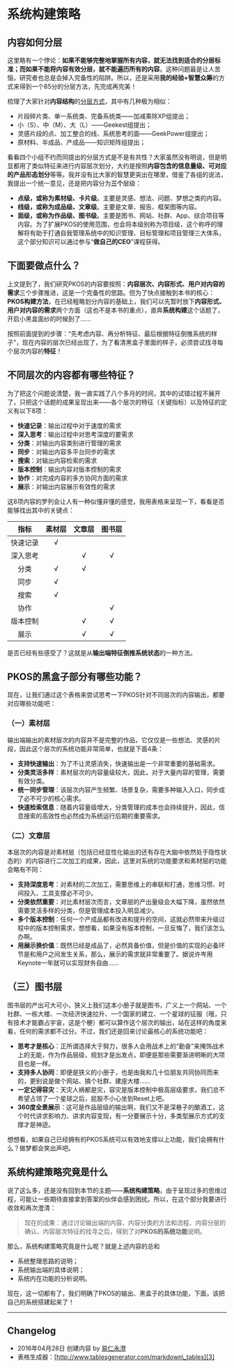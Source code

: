 
# 系统构建策略


## 内容如何分层

这里略有一个悖论：**如果不能够完整地掌握所有内容，就无法找到适合的分层标准；而如果不能将内容有效分层，就不能遍历所有的内容**。这种问题最是让人苦恼，研究者也总是会掉入完备性的陷阱。所以，还是采用**我的经验+智慧众筹**的方式来得到一个85分的分层方法，先完成再完美！

梳理了大家针对**内容结构**的[分层方式][1]，其中有几种极为相似：

- 片段碎片类、单一系统类、完备系统类——加减乘除XP组提出；
- 小（S）、中（M）、大（L）——Geekest组提出；
- 灵感片段的点、加工整合的线、系统思考的面——GeekPower组提出；
- 原材料、半成品、产成品——知识矩阵组提出；

看看四个小组不约而同提出的分层方式是不是有共性？大家虽然没有明说，但是明显都用了类似特征来进行内容层次划分，大约是按照**内容包含的信息量级、可对应的产品形态划分**等等。我并没有比大家的智慧更突出在哪里，借鉴了各组的说法，我提出一个统一意见，还是把内容分为**三个**层级：

- **点级，或称为素材级、卡片级**。主要是灵感、想法、问题、梦想之类的内容。
- **线级，或称为成品级、文章级**。主要是文章、报告、框架图等内容。
- **面级，或称为作品级、图书级**。主要是图书、网站、社群、App、综合项目等内容。为了扩展PKOS的使用范围，也会将本级别称为项目级，这个称呼的理解将有助于打通自我管理系统中的知识管理、目标管理和项目管理三大体系，这个部分知识可以通过参与“**做自己的CEO**”课程获得。

## 下面要做点什么？

上文提到了，我们研究PKOS的内容要按照：**内容层次、内容形式、用户对内容的需求**三个步骤推进，这是一个完备性的思路。但为了快点接触到本书的核心：**PKOS构建方法**，在已经粗略划分内容的基础上，我们可以先暂时放下**内容形式、用户对内容的需求**两个方面（这也不是本书的重点），直奔**系统构建**这个话题了，开启小黑盒面纱的时候到了……


按照前面提到的步骤：“先考虑内容、再分析特征、最后根据特征倒推系统的样子”，现在内容的层次已经出现了，为了看清黑盒子里面的样子，必须尝试找寻每个层次内容的**特征**！

## 不同层次的内容都有哪些特征？

为了把这个问题说清楚，我一直实践了八个多月的时间，其中的试错过程不展开了，只把这个话题的成果呈现出来——各个层次的特征（关键指标）以及特征的定义有以下8项：

- **快速记录**：输出过程中对于速度的需求
- **深入思考**：输出过程中对思考深度的要需求
- **分类**：对输出内容类别进行管理的需求
- **同步**：对输出内容多平台同步的需求
- **搜索**：对输出内容检索的需求
- **版本控制**：输出内容对版本控制的需求
- **协作**：对完成内容的多方协同方面的需求
- **展示**：对输出内容展示有效性的需求

这8项内容的罗列会让人有一种似懂非懂的感觉，我用表格来呈现一下，看看是否能够找出其中的关键点：

|   指标   	| 素材层 	| 文章层 	| 图书层 	|
|:--------:	|:------:	|:------:	|:------:	|
| 快速记录 	|    √   	|        	|        	|
| 深入思考 	|        	|    √   	|    √   	|
|   分类   	|    √   	|    √   	|        	|
|   同步   	|    √   	|       	|           	|
|   搜索   	|    √   	|        	|        	|
|   协作    	|        	|       	|    √   	|
| 版本控制   |        	|    √ 	|    √   	|
|   展示   	|        	|    √   	|    √   	|

是否已经有些感受了？这就是从**输出端特征倒推系统状态**的一种方法。

## PKOS的黑盒子部分有哪些功能？

现在，让我们通过这个表格来尝试思考一下PKOS针对不同层次的内容输出，都要对应哪些功能吧：

### （一）素材层
输出端输出的素材层次的内容并不是完整的作品，它仅仅是一些想法、灵感的片段，因此这个层次的系统功能非常简单，也就是下面4条：
- **支持快速输出**：为了不让灵感消失，快速输出是一个非常重要的基础需求。
- **分类灵活多样**：素材层次的内容量级较大，因此，对于大量内容的管理，需要有效分类。
- **统一同步管理**：该层次内容产生频繁、场景复杂，需要多种输入入口，同步成了必不可少的核心需求。
- **快速检索信息**：随着内容量级增大，分类管理的成本也会持续提升，因此，信息搜索的高效性也必然成为系统运行后期的重要需求。

### （二）文章层
本层次的内容是对素材层（包括已经显性化输出的还有存在大脑中依然处于隐性状态的）的内容进行二次加工的成果，因此，这里对系统的功能要求和素材层的功能会略有不同：
- **支持深度思考**：对素材的二次加工，需要思维上的串联和打通，思维习惯、时间投入、工具支撑必不可少。
- **分类依然重要**：对比素材层次而言，文章层的产出量级会大幅下降，虽然依然需要灵活多样的分类，但是管理成本投入明显减少。
- **多个版本控制**：任何一个产成品都有改进和提升的空间，这就必然带来升级过程中的版本控制需求，想想看，如果没有版本控制，一旦反悔了，我们该怎么办啊。
- **用展示换价值**：既然已经是成品了，必然具备价值，但是价值的实现的必备环节是和用户之间发生关系，那么，展示的需求就非常重要了。据说许岑用Keynote一年就可以实现财务自由……

## （三）图书层
图书层的产出可大可小，狭义上我们这本小册子就是图书，广义上一个网站、一个社群、一栋大楼、一次经济快速拉升、一个国家的建立、一个星球的征服（哦，只有技术才能霸占宇宙，这是个梗）都可以算作这个层次的输出，站在这样的角度来看，任何的需求都不过分。不过，我们还是回来讨论最核心的系统功能吧：
- **思考才是核心**：正所谓选择大于努力，很多人会用战术上的“勤奋”来掩饰战术上的无能，作为作品层级，规划才是出发点，即便是那些需要渐进明晰的大项目也是一样。
- **支持多人协同**：即便是狭义的小册子，也是由我和几十位朋友共同协同而来的，更别说是做个网站、搞个社群、建座大楼……
- **一定记得容灾**：天灾人祸都是灾，容灾是版本控制中极高层级要求，我们总不希望占领了一个星球之后，屁股不小心坐到Reset上吧。
- **360度全景展示**：这可是作品层级的输出啊，我们又不是深巷子的酿酒工，这个时代讲求影响力、讲求内容变现，有一分要展示十分，多类型展示方式的支撑才是神迹。

想想看，如果自己已经拥有的PKOS系统可以有效地支撑以上功能，我们会拥有什么？做梦都会笑出声吧。

## 系统构建策略究竟是什么

说了这么多，还是没有回到本节的主题——**系统构建策略**，由于呈现过多的思维过程，可能让一些期待直接拿到答案的伙伴会感到困扰。所以，在这个部分我要进行收敛和再次澄清：

> 现在的成果：通过讨论输出端的内容、内容分类的方法和流程、内容分层的确认、内容层次特征的找寻之后，得到了对**PKOS的系统功能**说明。

那么，系统构建策略究竟是什么呢？就是上述内容的总和
- 系统整理思路的说明；
- 系统输出端的具体说明；
- 系统内在功能的分析说明。

现在，这一切都有了，我们明确了PKOS的输出、黑盒子的具体功能，下面，该把自己的系统搭建起来了！

---- 

## Changelog
- 2016年04月28日 创建内容 by [易仁永澄][2]
- 表格生成器：[http://www.tablesgenerator.com/markdown\_tables][3]

[1]:	https://github.com/hiddenwangcc/HTBUAPKOS/issues/3
[2]:	http://blog.hiddenwangcc.com
[3]:	http://www.tablesgenerator.com/markdown_tables